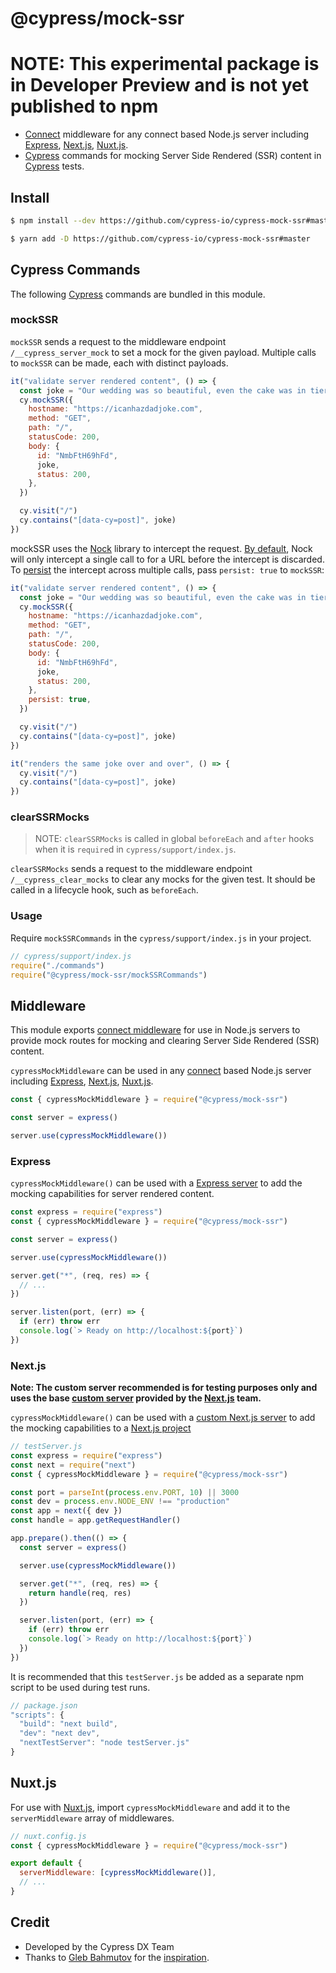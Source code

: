 # @cypress/mock-ssr

# NOTE: This experimental package is in Developer Preview and is not yet published to npm

- [Connect](https://github.com/senchalabs/connect) middleware for any connect based Node.js server including [Express](https://expressjs.com), [Next.js](https://nextjs.org), [Nuxt.js](https://nuxtjs.org/).
- [Cypress](https://cypress.io) commands for mocking Server Side Rendered (SSR) content in [Cypress](https://cypress.io) tests.

## Install

```sh
$ npm install --dev https://github.com/cypress-io/cypress-mock-ssr#master
```

```sh
$ yarn add -D https://github.com/cypress-io/cypress-mock-ssr#master
```

## Cypress Commands

The following [Cypress](https://cypress.io) commands are bundled in this module.

### mockSSR

`mockSSR` sends a request to the middleware endpoint `/__cypress_server_mock` to set a mock for the given payload. Multiple calls to `mockSSR` can be made, each with distinct payloads.

```js
it("validate server rendered content", () => {
  const joke = "Our wedding was so beautiful, even the cake was in tiers."
  cy.mockSSR({
    hostname: "https://icanhazdadjoke.com",
    method: "GET",
    path: "/",
    statusCode: 200,
    body: {
      id: "NmbFtH69hFd",
      joke,
      status: 200,
    },
  })

  cy.visit("/")
  cy.contains("[data-cy=post]", joke)
})
```

mockSSR uses the [Nock](https://github.com/nock/) library to intercept the request. [By default](https://github.com/nock/nock#read-this---about-interceptors), Nock will only intercept a single call to for a URL before the intercept is discarded. To [persist](https://github.com/nock/nock#persist) the intercept across multiple calls, pass `persist: true` to `mockSSR`:

```js
it("validate server rendered content", () => {
  const joke = "Our wedding was so beautiful, even the cake was in tiers."
  cy.mockSSR({
    hostname: "https://icanhazdadjoke.com",
    method: "GET",
    path: "/",
    statusCode: 200,
    body: {
      id: "NmbFtH69hFd",
      joke,
      status: 200,
    },
    persist: true,
  })

  cy.visit("/")
  cy.contains("[data-cy=post]", joke)
})

it("renders the same joke over and over", () => {
  cy.visit("/")
  cy.contains("[data-cy=post]", joke)
})
```

### clearSSRMocks

> NOTE: `clearSSRMocks` is called in global `beforeEach` and `after` hooks when it is `require`d in `cypress/support/index.js`.

`clearSSRMocks` sends a request to the middleware endpoint `/__cypress_clear_mocks` to clear any mocks for the given test. It should be called in a lifecycle hook, such as `beforeEach`.

### Usage

Require `mockSSRCommands` in the `cypress/support/index.js` in your project.

```js
// cypress/support/index.js
require("./commands")
require("@cypress/mock-ssr/mockSSRCommands")
```

## Middleware

This module exports [connect middleware](https://github.com/senchalabs/connect) for use in Node.js servers to provide mock routes for mocking and clearing Server Side Rendered (SSR) content.

`cypressMockMiddleware` can be used in any [connect](https://github.com/senchalabs/connect) based Node.js server including [Express](https://expressjs.com), [Next.js](https://nextjs.org), [Nuxt.js](https://nuxtjs.org/).

```js
const { cypressMockMiddleware } = require("@cypress/mock-ssr")

const server = express()

server.use(cypressMockMiddleware())
```

### Express

`cypressMockMiddleware()` can be used with a [Express server](https://expressjs.com) to add the mocking capabilities for server rendered content.

```js
const express = require("express")
const { cypressMockMiddleware } = require("@cypress/mock-ssr")

const server = express()

server.use(cypressMockMiddleware())

server.get("*", (req, res) => {
  // ...
})

server.listen(port, (err) => {
  if (err) throw err
  console.log(`> Ready on http://localhost:${port}`)
})
```

### Next.js

**Note: The custom server recommended is for testing purposes only and uses the base [custom server](https://nextjs.org/docs/advanced-features/custom-server) provided by the [Next.js](https://nextjs.org) team.**

`cypressMockMiddleware()` can be used with a [custom Next.js server](https://nextjs.org/docs/advanced-features/custom-server) to add the mocking capabilities to a [Next.js project](https://nextjs.org)

```js
// testServer.js
const express = require("express")
const next = require("next")
const { cypressMockMiddleware } = require("@cypress/mock-ssr")

const port = parseInt(process.env.PORT, 10) || 3000
const dev = process.env.NODE_ENV !== "production"
const app = next({ dev })
const handle = app.getRequestHandler()

app.prepare().then(() => {
  const server = express()

  server.use(cypressMockMiddleware())

  server.get("*", (req, res) => {
    return handle(req, res)
  })

  server.listen(port, (err) => {
    if (err) throw err
    console.log(`> Ready on http://localhost:${port}`)
  })
})
```

It is recommended that this `testServer.js` be added as a separate npm script to be used during test runs.

```js
// package.json
"scripts": {
  "build": "next build",
  "dev": "next dev",
  "nextTestServer": "node testServer.js"
}
```

## Nuxt.js

For use with [Nuxt.js](https://nuxtjs.org), import `cypressMockMiddleware` and add it to the `serverMiddleware` array of middlewares.

```js
// nuxt.config.js
const { cypressMockMiddleware } = require("@cypress/mock-ssr")

export default {
  serverMiddleware: [cypressMockMiddleware()],
  // ...
}
```

## Credit

- Developed by the Cypress DX Team
- Thanks to [Gleb Bahmutov](https://twitter.com/@bahmutov) for the [inspiration](https://glebbahmutov.com/blog/mock-network-from-server/).
